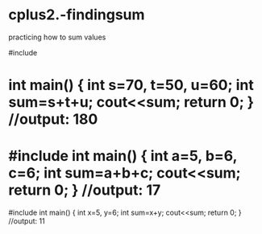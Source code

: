 # cplus2.-findingsum
practicing how to sum values

#include <iostream>

int main() 
{
  int s=70, t=50, u=60;
  int sum=s+t+u;
  cout<<sum;
  return 0;
}
//output: 180
  ====================
  
#include <iostream>
int main() 
{
  int a=5, b=6, c=6;
  int sum=a+b+c;
  cout<<sum;
  return 0;
}
  //output: 17
   ====================
  
#include <iostream>
int main() 
{
  int x=5, y=6;
  int sum=x+y;
  cout<<sum;
  return 0;
}
  //output: 11
  
